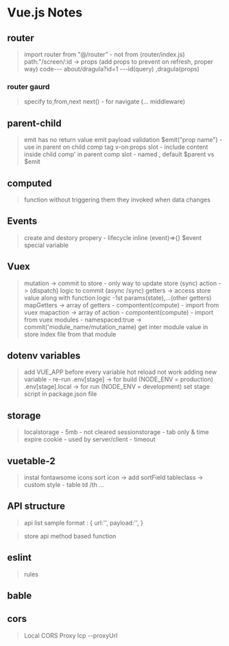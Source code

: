 # Vue.js Notes

## router

> import router from "@/router" - not from (router/index.js)
> path:"/screen/:id -> props (add props to prevent on refresh, proper way)
> code--- about/dragula?id=1 ---id(query) ,dragula(props)

### router gaurd

> specify to,from,next
> next() - for navigate (... middleware)

## parent-child

> emit has no return value
> emit payload validation
> $emit("prop name") - use in parent on child comp tag v-on:props
> slot - include content inside child comp' in parent comp
> slot - named , default
> $parent vs $emit

## computed

> function without triggering them
> they invoked when data changes

## Events

> create and destory propery - lifecycle
> inline (event)=>{}
> $event special variable

## Vuex

> mutation -> commit to store - only way to update store (sync)
> action -> (dispatch) logic to commit (async /sync)
> getters -> access store value along with function logic -1st params(state),...(other getters)
> mapGetters -> array of getters - compontent(compute) - import from vuex
> mapaction -> array of action - compontent(compute) - import from vuex
> modules - namespaced:true -> commit('module_name/mutation_name)
> get inter module value in store index file from that module

## dotenv variables

> add VUE_APP before every variable
> hot reload not work adding new variable - re-run
> .env[stage] -> for build (NODE_ENV = production)
> .env[stage].local -> for run (NODE_ENV = development)
> set stage script in package.json file

## storage

> localstorage - 5mb - not cleared
> sessionstorage - tab only & time expire
> cookie - used by server/client - timeout

## vuetable-2

> instal fontawsome icons
> sort icon -> add sortField
> tableclass -> custom style - table td /th ...

## API structure

> api list
> sample format :
> {
> url:'',
> payload:'',
> }

> store api method based function

## eslint

> rules

## bable

## cors

> Local CORS Proxy
> lcp --proxyUrl <Domain>
